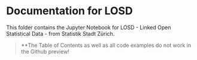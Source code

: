 
# Documentation for LOSD
This folder contains the Jupyter Notebook for LOSD - Linked Open Statistical Data - from Statistik Stadt Zürich.

> **The Table of Contents as well as all code examples do not work in the Github preview! 
